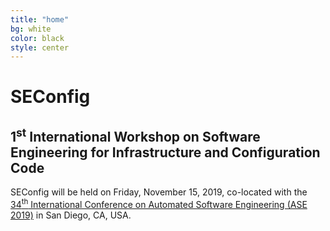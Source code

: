 ```yaml
---
title: "home"
bg: white
color: black
style: center
---
```


<style>
#intro h1 {
  color: black;
  font-weight: bold;
}
#intro h2 {
  color: black;
}
</style>

<span class="fa-stack subtlecircle" style="font-size:100px; background:red">
  <i class="fa fa-circle fa-stack-2x text-white"></i>
  <i class="fa fa-gear fa-stack-1x text-black"></i>
</span>

# SEConfig

## 1<sup>st</sup> International Workshop on Software Engineering for Infrastructure and Configuration Code

SEConfig will be held on Friday, November 15, 2019, co-located with the [34<sup>th</sup> International Conference on Automated Software Engineering (ASE 2019)](https://2019.ase-conferences.org) in San Diego, CA, USA.


